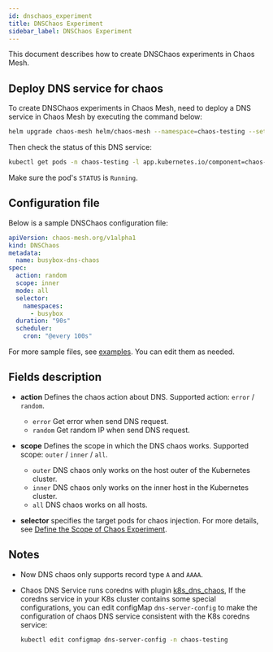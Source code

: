 ```yaml
---
id: dnschaos_experiment
title: DNSChaos Experiment
sidebar_label: DNSChaos Experiment
---
```


This document describes how to create DNSChaos experiments in Chaos Mesh.

## Deploy DNS service for chaos

To create DNSChaos experiments in Chaos Mesh, need to deploy a DNS service in Chaos Mesh by executing the command below:

```bash
helm upgrade chaos-mesh helm/chaos-mesh --namespace=chaos-testing --set dnsServer.create=true
```

Then check the status of this DNS service:

```bash
kubectl get pods -n chaos-testing -l app.kubernetes.io/component=chaos-dns-server
```

Make sure the pod's `STATUS` is `Running`.

## Configuration file

Below is a sample DNSChaos configuration file:

```yaml
apiVersion: chaos-mesh.org/v1alpha1
kind: DNSChaos
metadata:
  name: busybox-dns-chaos
spec:
  action: random
  scope: inner
  mode: all
  selector:
    namespaces:
      - busybox
  duration: "90s"
  scheduler:
    cron: "@every 100s"
```

For more sample files, see [examples](https://github.com/chaos-mesh/chaos-mesh/tree/master/examples). You can edit them as needed.

## Fields description

* **action** Defines the chaos action about DNS. Supported action: `error` / `random`.
    - `error` Get error when send DNS request.
    - `random` Get random IP when send DNS request.

* **scope** Defines the scope in which the DNS chaos works. Supported scope: `outer` / `inner` / `all`.
    - `outer` DNS chaos only works on the host outer of the Kubernetes cluster.
    - `inner` DNS chaos only works on the inner host in the Kubernetes cluster.
    - `all` DNS chaos works on all hosts.

* **selector** specifies the target pods for chaos injection. For more details, see [Define the Scope of Chaos Experiment](../user_guides/experiment_scope.md).


## Notes

- Now DNS chaos only supports record type `A` and `AAAA`.
- Chaos DNS Service runs coredns with plugin [k8s_dns_chaos](https://github.com/chaos-mesh/k8s_dns_chaos), If the coredns service in your K8s cluster contains some special configurations, you can edit configMap `dns-server-config` to make the configuration of chaos DNS service consistent with the K8s coredns service:

    ```bash
    kubectl edit configmap dns-server-config -n chaos-testing
    ```

